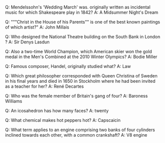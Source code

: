 Q: Mendelssohn's 'Wedding March' was. originally written as incidental music for which Shakespeare play in 1842?
A: A Midsummer Night's Dream

Q: """Christ in the House of his Parents"" is one of the best known paintings of which artist?"
A: John Millais

Q: Who designed the National Theatre building on the South Bank in London ?
A: Sir Denys Lasdun

Q: Also a two-time World Champion, which American skier won the gold medal in the Men's Combined at the 2010 Winter Olympics?
A: Bodie Miller

Q: Famous composer, Handel, originally studied what?
A: Law 

Q: Which great philosopher corresponded with Queen Christina of Sweden in his final years and died in 1650 in Stockholm where he had been invited as a teacher for her?
A: René Decartes

Q: Who was the female member of Britain's gang of four?
A: Baroness Williams

Q: An icosahedron has how many faces?
A: twenty

Q: What chemical makes hot peppers hot?
A: Capscaicin

Q: What term applies to an engine comprising two banks of four cylinders inclined towards each other, with a common crankshaft?
A: V8 engine